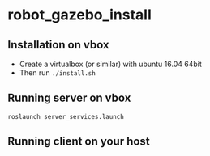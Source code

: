 # robot_gazebo_install

## Installation on vbox

- Create a virtualbox (or similar) with ubuntu 16.04 64bit
- Then run ```./install.sh```

## Running server on vbox

```roslaunch server_services.launch```

## Running client on your host

